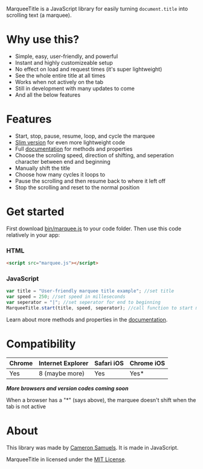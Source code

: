 MarqueeTitle is a JavaScript library for easily turning `document.title` into scrolling text (a marquee).

# Why use this?
- Simple, easy, user-friendly, and powerful
- Instant and highly customizeable setup
- No effect on load and request times (it's super lightweight)
- See the whole entire title at all times
- Works when not actively on the tab
- Still in development with many updates to come
- And all the below features

# Features
- Start, stop, pause, resume, loop, and cycle the marquee
- [Slim version](bin/marquee.slim.js) for even more lightweight code
- Full [documentation](http://github.com/CameronSamuels/marqueetitle/wiki) for methods and properties
- Choose the scroling speed, direction of shifting, and seperation character between end and beginning
- Manually shift the title
- Choose how many cycles it loops to
- Pause the scrolling and then resume back to where it left off
- Stop the scrolling and reset to the normal position


# Get started

First download [bin/marquee.js](bin/marquee.js) to your code folder. Then use this code relatively in your app:

### HTML
```html
<script src="marquee.js"></script>
```
### JavaScript
```javascript
var title = "User-friendly marquee title example"; //set title
var speed = 250; //set speed in milleseconds
var seperator = "|"; //set seperator for end to beginning
MarqueeTitle.start(title, speed, seperator); //call function to start marquee
```

Learn about more methods and properties in the [documentation](http://github.com/CameronSamuels/marqueetitle/wiki).

# Compatibility
| Chrome | Internet Explorer | Safari iOS | Chrome iOS
|---|---|---|---|
| Yes | 8 (maybe more) | Yes | Yes\* |

***More browsers and version codes coming soon***

When a browser has a "\*" (says above), the marquee doesn't shift when the tab is not active


# About

This library was made by [Cameron Samuels](http://cameronsamuels.com). It is made in JavaScript.

MarqueeTitle in licensed under the [MIT License](LICENSE).
